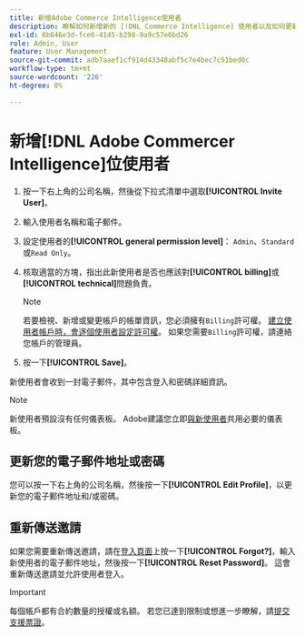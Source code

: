 ```yaml
---
title: 新增Adobe Commerce Intelligence使用者
description: 瞭解如何新增新的 [!DNL Commerce Intelligence] 使用者以及如何更新您的使用者名稱或密碼。
exl-id: 6b846e3d-fce0-4145-b298-9a9c57e6bd26
role: Admin, User
feature: User Management
source-git-commit: adb7aaef1cf914d43348abf5c7e4bec7c51bed0c
workflow-type: tm+mt
source-wordcount: '226'
ht-degree: 0%

---
```


# 新增[!DNL Adobe Commercer Intelligence]位使用者

1. 按一下右上角的公司名稱，然後從下拉式清單中選取&#x200B;**[!UICONTROL Invite User]**。
1. 輸入使用者名稱和電子郵件。
1. 設定使用者的&#x200B;**[!UICONTROL general permission level]**： `Admin`、`Standard`或`Read Only`。
1. 核取適當的方塊，指出此新使用者是否也應該對&#x200B;**[!UICONTROL billing]**&#x200B;或&#x200B;**[!UICONTROL technical]**&#x200B;問題負責。

   >[!NOTE]
   >
   >若要檢視、新增或變更帳戶的帳單資訊，您必須擁有`Billing`許可權。 [建立使用者帳戶時，會逐個使用者設定許可權](../../administrator/user-management/user-management.md)。 如果您需要`Billing`許可權，請連絡您帳戶的管理員。

1. 按一下&#x200B;**[!UICONTROL Save]**。

新使用者會收到一封電子郵件，其中包含登入和密碼詳細資訊。

>[!NOTE]
>
>新使用者預設沒有任何儀表板。 Adobe建議您立即[與新使用者](../../data-user/dashboards/share-dashboard-with-users.md)共用必要的儀表板。

## 更新您的電子郵件地址或密碼

您可以按一下右上角的公司名稱，然後按一下&#x200B;**[!UICONTROL Edit Profile]**，以更新您的電子郵件地址和/或密碼。

## 重新傳送邀請

如果您需要重新傳送邀請，請在[登入頁面](https://dashboard.rjmetrics.com/v2/session/create)上按一下&#x200B;**[!UICONTROL Forgot?]**，輸入新使用者的電子郵件地址，然後按一下&#x200B;**[!UICONTROL Reset Password]**。 這會重新傳送邀請並允許使用者登入。

>[!IMPORTANT]
>
>每個帳戶都有合約數量的授權或名額。 若您已達到限制或想進一步瞭解，請[提交支援票證](https://experienceleague.adobe.com/docs/commerce-knowledge-base/kb/troubleshooting/miscellaneous/mbi-service-policies.html?lang=zh-Hant)。
